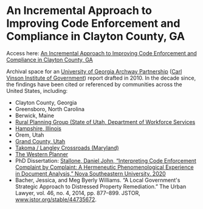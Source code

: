 # An Incremental Approach to Improving Code Enforcement and Compliance in Clayton County, GA
Access here: [An Incremental Approach to Improving Code Enforcement and Compliance in Clayton County, GA](https://github.com/frank0051/An-Incremental-Approach-to-Improving-Code-Enforcement-and-Compliance-in-Clayton-County-GA/blob/main/An%20Incremental%20Approach%20to%20Improving%20Code%20Enforcement%20and%20Compliance%20in%20Clayton%20County%2C%20GA.pdf)

Archival space for an [University of Georgia Archway Partnership](https://www.archwaypartnership.uga.edu/) ([Carl Vinson Institute of Government](https://cviog.uga.edu/)) report drafted in 2010. In the decade since, the findings have been cited or referenced by communities across the United States, including:
* Clayton County, Georgia
* Greensboro, North Carolina
* Berwick, Maine
* [Rural Planning Group (State of Utah, Department of Workforce Services](https://www.berwickmaine.org/document_center/Code%20Enforcement/code%20enforcemnt%20for%20small%20towns.pdf)
* [Hampshire, Illinois](https://hampshireil.org/getattachment/b0172faa-de72-4a34-8185-ed4b07ea5be0/1-9-19.aspx)
* Orem, Utah
* [Grand County, Utah](https://www.grandcountyutah.net/AgendaCenter/ViewFile/Agenda/_03292016-522)
* [Takoma / Langley Crossroads (Maryland)](https://www.umdsmartgrowth.org/wp-content/uploads/2019/02/Takoma-Langley-Crossroads-Action-Strategies-and-Recommendations-UMD-708.pdf)
* [The Western Planner](https://www.westernplanner.org/2017publishedfeatures/2018/6/27/code-compliance-difficulties-and-ideas-for-small-towns)
* PhD Dissertation: [Stallone, Daniel John, “Interpreting Code Enforcement Complaint by Complaint: A Hermeneutic Phenomenological Experience in Document Analysis,” Nova Southeastern University. 2020](https://nsuworks.nova.edu/cgi/viewcontent.cgi?article=1152&context=shss_dcar_etd)
* Bacher, Jessica, and Meg Byerly Williams. “A Local Government's Strategic Approach to Distressed Property Remediation.” The Urban Lawyer, vol. 46, no. 4, 2014, pp. 877–899. JSTOR, www.jstor.org/stable/44735672.
